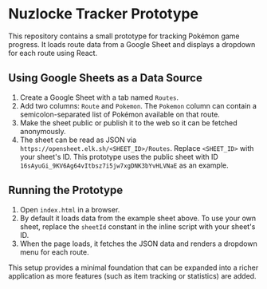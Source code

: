 # Nuzlocke Tracker Prototype

This repository contains a small prototype for tracking Pokémon game progress. It
loads route data from a Google Sheet and displays a dropdown for each route
using React.

## Using Google Sheets as a Data Source

1. Create a Google Sheet with a tab named `Routes`.
2. Add two columns: `Route` and `Pokemon`. The `Pokemon` column can contain a
   semicolon-separated list of Pokémon available on that route.
3. Make the sheet public or publish it to the web so it can be fetched
   anonymously.
4. The sheet can be read as JSON via
   `https://opensheet.elk.sh/<SHEET_ID>/Routes`. Replace `<SHEET_ID>` with your
   sheet's ID. This prototype uses the public sheet with ID
   `16sAyuGi_9KV6Ag64vItbsz7i5jw7xgDNK3bYvHLVNaE` as an example.

## Running the Prototype

1. Open `index.html` in a browser.
2. By default it loads data from the example sheet above. To use your own
   sheet, replace the `sheetId` constant in the inline script with your sheet's
   ID.
3. When the page loads, it fetches the JSON data and renders a dropdown menu for
   each route.

This setup provides a minimal foundation that can be expanded into a richer
application as more features (such as item tracking or statistics) are added.
